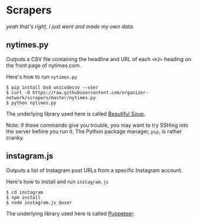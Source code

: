 # Scrapers

*yeah that's right, I just went and made my own data.*

## nytimes.py

Outputs a CSV file containing the headline and URL of each `<h2>` heading on the front page of nytimes.com.

Here's how to run `nytimes.py`

```
$ pip install bs4 unicodecsv --user
$ curl -O https://raw.githubusercontent.com/organizer-network/scrapers/master/nytimes.py
$ python nytimes.py
```

The underlying library used here is called [Beautiful Soup](https://www.crummy.com/software/BeautifulSoup/).

Note: if these commands give you trouble, you may want to try SSHing into the server before you run it. The Python package manager, `pip`, is rather cranky.

## instagram.js

Outputs a list of Instagram post URLs from a specific Instagram account.

Here's how to install and run `instagram.js`

```
$ cd instagram
$ npm install
$ node instagram.js @user
```

The underlying library used here is called [Puppeteer](https://pptr.dev/).

